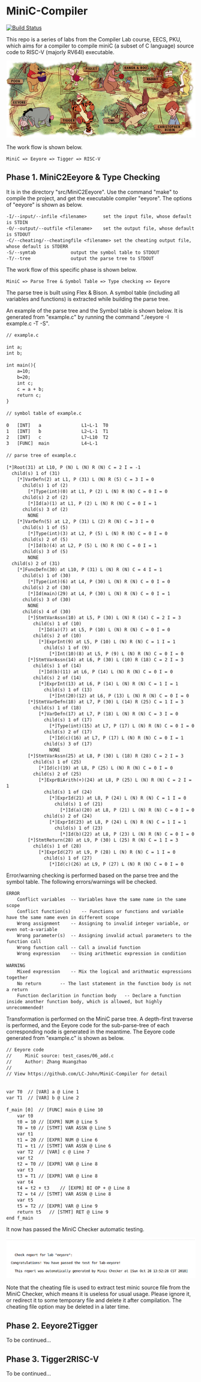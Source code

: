 # MiniC-Compiler


[![Build Status](https://travis-ci.org/LC-John/MiniC-Compiler.svg?branch=master)](https://travis-ci.org/LC-John/MiniC-Compiler)

This repo is a series of labs from the Compiler Lab course, EECS, PKU, which aims for a compiler to compile miniC (a subset of C language) source code to RISC-V (majorly RV64I) executable.

![pooh](images/pooh.jpg)

The work flow is shown below.

```
MiniC => Eeyore => Tigger => RISC-V
```

## Phase 1. MiniC2Eeyore & Type Checking

It is in the directory "src/MiniC2Eeyore". Use the command "make" to compile the project, and get the executable compiler "eeyore". The options of "eeyore" is shown as below.

```
-I/--input/--infile <filename>		set the input file, whose default is STDIN
-O/--output/--outfile <filename>	set the output file, whose default is STDOUT
-C/--cheating/--cheatingfile <filename>	set the cheating output file, whose default is STDERR
-S/--symtab				output the symbol table to STDOUT
-T/--tree				output the parse tree to STDOUT
```

The work flow of this specific phase is shown below.

```
MiniC => Parse Tree & Symbol Table => Type checking => Eeyore
```

The parse tree is built using Flex & Bison. A symbol table (including all variables and functions) is extracted while building the parse tree.

An example of the parse tree and the Symbol table is shown below. It is generated from "example.c" by running the command "./eeyore -I example.c -T -S".

```
// example.c

int a;
int b;

int main(){
	a=10;
	b=20;
	int c;
	c = a + b;
	return c;
}

// symbol table of example.c

0	[INT] 	a           	L1~L-1	T0
1	[INT] 	b           	L2~L-1	T1
2	[INT] 	c           	L7~L10	T2
3	[FUNC]	main        	L4~L-1

// parse tree of example.c

[*]Root(31) at L10, P (N) L (N) R (N) C = 2 I = -1
  child(s) 1 of (31)
    [*]VarDefn(2) at L1, P (31) L (N) R (5) C = 3 I = 0
      child(s) 1 of (2)
        [*]Type(int)(0) at L1, P (2) L (N) R (N) C = 0 I = 0
      child(s) 2 of (2)
        [*]Id(a)(1) at L1, P (2) L (N) R (N) C = 0 I = 1
      child(s) 3 of (2)
        NONE
    [*]VarDefn(5) at L2, P (31) L (2) R (N) C = 3 I = 0
      child(s) 1 of (5)
        [*]Type(int)(3) at L2, P (5) L (N) R (N) C = 0 I = 0
      child(s) 2 of (5)
        [*]Id(b)(4) at L2, P (5) L (N) R (N) C = 0 I = 1
      child(s) 3 of (5)
        NONE
  child(s) 2 of (31)
    [*]FuncDefn(30) at L10, P (31) L (N) R (N) C = 4 I = 1
      child(s) 1 of (30)
        [*]Type(int)(6) at L4, P (30) L (N) R (N) C = 0 I = 0
      child(s) 2 of (30)
        [*]Id(main)(29) at L4, P (30) L (N) R (N) C = 0 I = 1
      child(s) 3 of (30)
        NONE
      child(s) 4 of (30)
        [*]StmtVarAssn(10) at L5, P (30) L (N) R (14) C = 2 I = 3
          child(s) 1 of (10)
            [*]Id(a)(7) at L5, P (10) L (N) R (N) C = 0 I = 0
          child(s) 2 of (10)
            [*]ExprInt(9) at L5, P (10) L (N) R (N) C = 1 I = 1
              child(s) 1 of (9)
                [*]Int(10)(8) at L5, P (9) L (N) R (N) C = 0 I = 0
        [*]StmtVarAssn(14) at L6, P (30) L (10) R (18) C = 2 I = 3
          child(s) 1 of (14)
            [*]Id(b)(11) at L6, P (14) L (N) R (N) C = 0 I = 0
          child(s) 2 of (14)
            [*]ExprInt(13) at L6, P (14) L (N) R (N) C = 1 I = 1
              child(s) 1 of (13)
                [*]Int(20)(12) at L6, P (13) L (N) R (N) C = 0 I = 0
        [*]StmtVarDefn(18) at L7, P (30) L (14) R (25) C = 1 I = 3
          child(s) 1 of (18)
            [*]VarDefn(17) at L7, P (18) L (N) R (N) C = 3 I = 0
              child(s) 1 of (17)
                [*]Type(int)(15) at L7, P (17) L (N) R (N) C = 0 I = 0
              child(s) 2 of (17)
                [*]Id(c)(16) at L7, P (17) L (N) R (N) C = 0 I = 1
              child(s) 3 of (17)
                NONE
        [*]StmtVarAssn(25) at L8, P (30) L (18) R (28) C = 2 I = 3
          child(s) 1 of (25)
            [*]Id(c)(19) at L8, P (25) L (N) R (N) C = 0 I = 0
          child(s) 2 of (25)
            [*]ExprBiArith(+)(24) at L8, P (25) L (N) R (N) C = 2 I = 1
              child(s) 1 of (24)
                [*]ExprId(21) at L8, P (24) L (N) R (N) C = 1 I = 0
                  child(s) 1 of (21)
                    [*]Id(a)(20) at L8, P (21) L (N) R (N) C = 0 I = 0
              child(s) 2 of (24)
                [*]ExprId(23) at L8, P (24) L (N) R (N) C = 1 I = 1
                  child(s) 1 of (23)
                    [*]Id(b)(22) at L8, P (23) L (N) R (N) C = 0 I = 0
        [*]StmtReturn(28) at L9, P (30) L (25) R (N) C = 1 I = 3
          child(s) 1 of (28)
            [*]ExprId(27) at L9, P (28) L (N) R (N) C = 1 I = 0
              child(s) 1 of (27)
                [*]Id(c)(26) at L9, P (27) L (N) R (N) C = 0 I = 0

```

Error/warning checking is performed based on the parse tree and the symbol table. The following errors/warnings will be checked.

```
ERROR
	Conflict variables	-- Variables have the same name in the same scope
	Conflict function(s)	-- Functions or functions and variable have the same name even in different scope
	Wrong assignment	-- Assigning to invalid integer variable, or even not-a-variable
	Wrong parameter(s)	-- Assigning invalid actual parameters to the function call
	Wrong function call	-- Call a invalid function
	Wrong expression	-- Using arithmetic expression in condition

WARNING	
	Mixed expression	-- Mix the logical and arithmatic expressions together
	No return		-- The last statement in the function body is not a return
	Function declarition in function body	-- Declare a function inside another function body, which is allowed, but highly unrecommended!
```

Transformation is performed on the MiniC parse tree. A depth-first traverse is performed, and the Eeyore code for the sub-parse-tree of each corresponding node is generated in the meantime. The Eeyore code generated from "example.c" is shown as below.

```
// Eeyore code
//     MiniC source: test_cases/06_add.c
//     Author: Zhang Huangzhao
//
// View https://github.com/LC-John/MiniC-Compiler for detail


var T0	// [VAR] a @ Line 1
var T1	// [VAR] b @ Line 2

f_main [0]	// [FUNC] main @ Line 10
	var t0
	t0 = 10	// [EXPR] NUM @ Line 5
	T0 = t0	// [STMT] VAR ASSN @ Line 5
	var t1
	t1 = 20	// [EXPR] NUM @ Line 6
	T1 = t1	// [STMT] VAR ASSN @ Line 6
	var T2	// [VAR] c @ Line 7
	var t2
	t2 = T0	// [EXPR] VAR @ Line 8
	var t3
	t3 = T1	// [EXPR] VAR @ Line 8
	var t4
	t4 = t2 + t3	// [EXPR] BI OP + @ Line 8
	T2 = t4	// [STMT] VAR ASSN @ Line 8
	var t5
	t5 = T2	// [EXPR] VAR @ Line 9
	return t5	// [STMT] RET @ Line 9
end f_main

```

It now has passed the MiniC Checker automatic testing.

![pass_eeyore](images/pass_eeyore.png)

Note that the cheating file is used to extract test minic source file from the MiniC Checker, which means it is useless for usual usage. Please ignore it, or redirect it to some temporary file and delete it after compilation. The cheating file option may be deleted in a later time.

## Phase 2. Eeyore2Tigger

To be continued...

## Phase 3. Tigger2RISC-V

To be continued...
